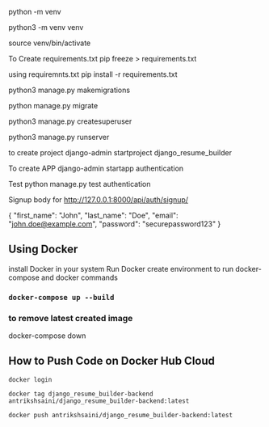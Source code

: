 python -m venv <directory>

python3 -m venv venv

source venv/bin/activate

To Create requirements.txt
pip freeze > requirements.txt

using requiremnts.txt
pip install -r requirements.txt

python3 manage.py makemigrations

python manage.py migrate

python3 manage.py createsuperuser

python3 manage.py runserver

to create project
django-admin startproject django_resume_builder

To create APP
django-admin startapp authentication

Test
python manage.py test authentication

Signup body for
http://127.0.0.1:8000/api/auth/signup/

{
"first_name": "John",
"last_name": "Doe",
"email": "john.doe@example.com",
"password": "securepassword123"
}

## Using Docker

install Docker in your system
Run Docker
create environment to run docker-compose and docker commands

### `docker-compose up --build`

### to remove latest created image

docker-compose down

## How to Push Code on Docker Hub Cloud

`docker login`

`docker tag django_resume_builder-backend antrikshsaini/django_resume_builder-backend:latest`

`docker push antrikshsaini/django_resume_builder-backend:latest`
